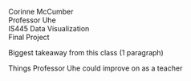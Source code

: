 Corinne McCumber\
Professor Uhe\
IS445 Data Visualization\
Final Project

Biggest takeaway from this class (1 paragraph)

Things Professor Uhe could improve on as a teacher

